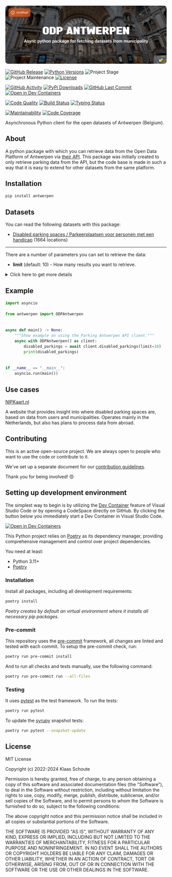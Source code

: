 <!-- Banner -->
![alt Banner of the odp antwerpen package](https://raw.githubusercontent.com/klaasnicolaas/python-antwerpen/main/assets/header_odp_antwerpen-min.png)

<!-- PROJECT SHIELDS -->
[![GitHub Release][releases-shield]][releases]
[![Python Versions][python-versions-shield]][pypi]
![Project Stage][project-stage-shield]
![Project Maintenance][maintenance-shield]
[![License][license-shield]](LICENSE)

[![GitHub Activity][commits-shield]][commits-url]
[![PyPi Downloads][downloads-shield]][downloads-url]
[![GitHub Last Commit][last-commit-shield]][commits-url]
[![Open in Dev Containers][devcontainer-shield]][devcontainer]

[![Code Quality][code-quality-shield]][code-quality]
[![Build Status][build-shield]][build-url]
[![Typing Status][typing-shield]][typing-url]

[![Maintainability][maintainability-shield]][maintainability-url]
[![Code Coverage][codecov-shield]][codecov-url]

Asynchronous Python client for the open datasets of Antwerpen (Belgium).

## About

A python package with which you can retrieve data from the Open Data Platform of Antwerpen via [their API][api]. This package was initially created to only retrieve parking data from the API, but the code base is made in such a way that it is easy to extend for other datasets from the same platform.

## Installation

```bash
pip install antwerpen
```

## Datasets

You can read the following datasets with this package:

- [Disabled parking spaces / Parkeerplaatsen voor personen met een handicap][disabled_parkings] (1664 locations)

---

There are a number of parameters you can set to retrieve the data:

- **limit** (default: 10) - How many results you want to retrieve.

<details>
    <summary>Click here to get more details</summary>

### Disabled parking spaces

| Variable | Type | Description |
| :------- | :--- | :---------- |
| `entry_id` | integer | The ID of this location |
| `number` | integer | The number of parking spots on this location |
| `orientation` | string | The orientation of this location |
| `destiny` | string | What is the purpose of the location |
| `window_time` | string (none) | The window time of this location |
| `lined` | boolean | Whether this location is lined |
| `status` | string | The status of this location |
| `gis_id` | string | The GIS ID of this location |
| `created_at` | datetime | The date this location was added to the dataset, not all locations have a value |
| `coordinates` | list (float) | The coordinates of this location |

</details>

## Example

```python
import asyncio

from antwerpen import ODPAntwerpen


async def main() -> None:
    """Show example on using the Parking Antwerpen API client."""
    async with ODPAntwerpen() as client:
        disabled_parkings = await client.disabled_parkings(limit=10)
        print(disabled_parkings)


if __name__ == "__main__":
    asyncio.run(main())
```

## Use cases

[NIPKaart.nl][nipkaart]

A website that provides insight into where disabled parking spaces are, based on data from users and municipalities. Operates mainly in the Netherlands, but also has plans to process data from abroad.

## Contributing

This is an active open-source project. We are always open to people who want to
use the code or contribute to it.

We've set up a separate document for our
[contribution guidelines](CONTRIBUTING.md).

Thank you for being involved! :heart_eyes:

## Setting up development environment

The simplest way to begin is by utilizing the [Dev Container][devcontainer]
feature of Visual Studio Code or by opening a CodeSpace directly on GitHub.
By clicking the button below you immediately start a Dev Container in Visual Studio Code.

[![Open in Dev Containers][devcontainer-shield]][devcontainer]

This Python project relies on [Poetry][poetry] as its dependency manager,
providing comprehensive management and control over project dependencies.

You need at least:

- Python 3.11+
- [Poetry][poetry-install]

### Installation

Install all packages, including all development requirements:

```bash
poetry install
```

_Poetry creates by default an virtual environment where it installs all
necessary pip packages_.

### Pre-commit

This repository uses the [pre-commit][pre-commit] framework, all changes
are linted and tested with each commit. To setup the pre-commit check, run:

```bash
poetry run pre-commit install
```

And to run all checks and tests manually, use the following command:

```bash
poetry run pre-commit run --all-files
```

### Testing

It uses [pytest](https://docs.pytest.org/en/stable/) as the test framework. To run the tests:

```bash
poetry run pytest
```

To update the [syrupy](https://github.com/tophat/syrupy) snapshot tests:

```bash
poetry run pytest --snapshot-update
```

## License

MIT License

Copyright (c) 2022-2024 Klaas Schoute

Permission is hereby granted, free of charge, to any person obtaining a copy
of this software and associated documentation files (the "Software"), to deal
in the Software without restriction, including without limitation the rights
to use, copy, modify, merge, publish, distribute, sublicense, and/or sell
copies of the Software, and to permit persons to whom the Software is
furnished to do so, subject to the following conditions:

The above copyright notice and this permission notice shall be included in all
copies or substantial portions of the Software.

THE SOFTWARE IS PROVIDED "AS IS", WITHOUT WARRANTY OF ANY KIND, EXPRESS OR
IMPLIED, INCLUDING BUT NOT LIMITED TO THE WARRANTIES OF MERCHANTABILITY,
FITNESS FOR A PARTICULAR PURPOSE AND NONINFRINGEMENT. IN NO EVENT SHALL THE
AUTHORS OR COPYRIGHT HOLDERS BE LIABLE FOR ANY CLAIM, DAMAGES OR OTHER
LIABILITY, WHETHER IN AN ACTION OF CONTRACT, TORT OR OTHERWISE, ARISING FROM,
OUT OF OR IN CONNECTION WITH THE SOFTWARE OR THE USE OR OTHER DEALINGS IN THE
SOFTWARE.

[api]: https://portaal-stadantwerpen.opendata.arcgis.com
[disabled_parkings]: https://portaal-stadantwerpen.opendata.arcgis.com/datasets/stadAntwerpen::parkeerplaatsen-voor-personen-met-een-handicap/about
[nipkaart]: https://www.nipkaart.nl

<!-- MARKDOWN LINKS & IMAGES -->
[build-shield]: https://github.com/klaasnicolaas/python-antwerpen/actions/workflows/tests.yaml/badge.svg
[build-url]: https://github.com/klaasnicolaas/python-antwerpen/actions/workflows/tests.yaml
[code-quality-shield]: https://github.com/klaasnicolaas/python-antwerpen/actions/workflows/codeql.yaml/badge.svg
[code-quality]: https://github.com/klaasnicolaas/python-antwerpen/actions/workflows/codeql.yaml
[commits-shield]: https://img.shields.io/github/commit-activity/y/klaasnicolaas/python-antwerpen.svg
[commits-url]: https://github.com/klaasnicolaas/python-antwerpen/commits/main
[codecov-shield]: https://codecov.io/gh/klaasnicolaas/python-antwerpen/branch/main/graph/badge.svg?token=LJULYJC8VT
[codecov-url]: https://codecov.io/gh/klaasnicolaas/python-antwerpen
[devcontainer-shield]: https://img.shields.io/static/v1?label=Dev%20Containers&message=Open&color=blue&logo=visualstudiocode
[devcontainer]: https://vscode.dev/redirect?url=vscode://ms-vscode-remote.remote-containers/cloneInVolume?url=https://github.com/klaasnicolaas/python-antwerpen
[downloads-shield]: https://img.shields.io/pypi/dm/antwerpen
[downloads-url]: https://pypistats.org/packages/antwerpen
[license-shield]: https://img.shields.io/github/license/klaasnicolaas/python-antwerpen.svg
[last-commit-shield]: https://img.shields.io/github/last-commit/klaasnicolaas/python-antwerpen.svg
[maintenance-shield]: https://img.shields.io/maintenance/yes/2024.svg
[maintainability-shield]: https://api.codeclimate.com/v1/badges/43af030f43d5f3bc6a90/maintainability
[maintainability-url]: https://codeclimate.com/github/klaasnicolaas/python-antwerpen/maintainability
[project-stage-shield]: https://img.shields.io/badge/project%20stage-production%20ready-brightgreen.svg
[pypi]: https://pypi.org/project/antwerpen/
[python-versions-shield]: https://img.shields.io/pypi/pyversions/antwerpen
[typing-shield]: https://github.com/klaasnicolaas/python-antwerpen/actions/workflows/typing.yaml/badge.svg
[typing-url]: https://github.com/klaasnicolaas/python-antwerpen/actions/workflows/typing.yaml
[releases-shield]: https://img.shields.io/github/release/klaasnicolaas/python-antwerpen.svg
[releases]: https://github.com/klaasnicolaas/python-antwerpen/releases

[poetry-install]: https://python-poetry.org/docs/#installation
[poetry]: https://python-poetry.org
[pre-commit]: https://pre-commit.com

